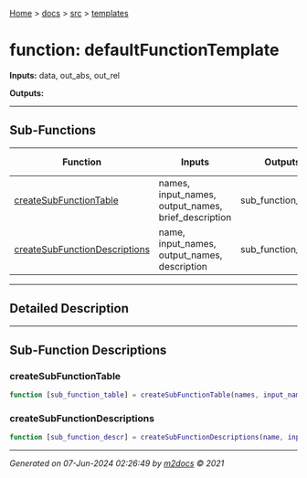[Home](../../index.md) > [docs](../../docs_index.md) > [src](../src_index.md) > [templates](templates_index.md)  


# function: defaultFunctionTemplate



**Inputs:** data, out_abs, out_rel

**Outputs:** 

 ***

## Sub-Functions

| Function | Inputs | Outputs | Brief Description |
| -------- | ------ | ------- | ----------------- |
| [createSubFunctionTable](#createsubfunctiontable) | names, input_names, output_names, brief_description | sub_function_table |  |
| [createSubFunctionDescriptions](#createsubfunctiondescriptions) | name, input_names, output_names, description | sub_function_descr |  |


 ***

## Detailed Description



 ***

## Sub-Function Descriptions

 ### createSubFunctionTable

```matlab
function [sub_function_table] = createSubFunctionTable(names, input_names, output_names, brief_description)
```

 
 ### createSubFunctionDescriptions

```matlab
function [sub_function_descr] = createSubFunctionDescriptions(name, input_names, output_names, description)
```

 



***

*Generated on 07-Jun-2024 02:26:49 by [m2docs](https://github.com/crgnam-research/m2docs) © 2021*
